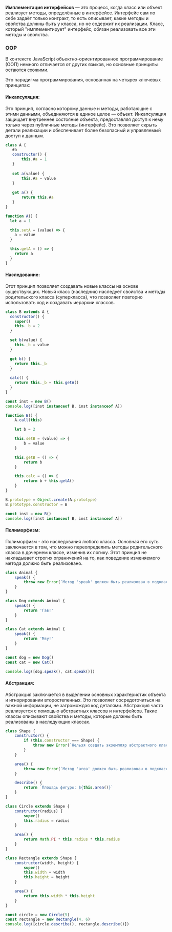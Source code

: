
**Имплементация интерфейсов** — это процесс, когда класс или объект реализует методы, определённые в интерфейсе. 
Интерфейс сам по себе задаёт только контракт, то есть описывает, какие методы и свойства должны быть у класса, 
но не содержит их реализации. Класс, который "имплементирует" интерфейс, обязан реализовать все эти методы и свойства.

### OOP
В контексте JavaScript объектно-ориентированное программирование (ООП) немного отличается от других языков, 
но основные принципы остаются схожими.

Это парадигма программирования, основанная на четырех ключевых принципах:

#### Инкапсуляция:

Это принцип, согласно которому данные и методы, работающие с этими данными, объединяются в единое целое — объект. 
Инкапсуляция защищает внутреннее состояние объекта, предоставляя доступ к нему только через публичные методы (интерфейс). 
Это позволяет скрыть детали реализации и обеспечивает более безопасный и управляемый доступ к данным.

```javascript
class A {
   #a
   constructor() {
       this.#a = 1
   }
  
   set a(value) {
       this.#a = value
   }
  
   get a() {
       return this.#a
   }
}
```
 
```javascript
function A() {
  let a = 1

  this.setA = (value) => {
    a = value
  }

  this.getA = () => {
    return a
  }
}
```

#### Наследование:
Этот принцип позволяет создавать новые классы на основе существующих. Новый класс (наследник) наследует свойства и методы 
родительского класса (суперкласса), что позволяет повторно использовать код и создавать иерархии классов.

```javascript
class B extends A {
  constructor() {
    super()
    this._b = 2
  }

  set b(value) {
    this._b = value
  }

  get b() {
    return this._b
  }
  
  calc() {
    return this._b + this.getA()
  }
}

const inst = new B()
console.log([inst instanceof B, inst instanceof A])
```

```javascript
function B() {
    A.call(this)

    let b = 2

    this.setB = (value) => {
        b = value
    }

    this.getB = () => {
        return b
    }

    this.calc = () => {
        return b + this.getA()
    }
}

B.prototype = Object.create(A.prototype)
B.prototype.constructor = B

const inst = new B()
console.log([inst instanceof B, inst instanceof A])
```

#### Полиморфизм:
Полиморфизм - это наследования любого класса. Основная его суть заключается в том, что можно переопределить методы 
родительского класса в дочернем классе, изменив их логику. Этот принцип не накладывает строгих ограничений на то, 
как поведение изменяемого метода должно быть реализовано.

```javascript
class Animal {
    speak() {
        throw new Error(`Метод 'speak' должен быть реализован в подклассе`)
    }
}

class Dog extends Animal {
    speak() {
        return 'Гав!'
    }
}

class Cat extends Animal {
    speak() {
        return 'Мяу!'
    }
}

const dog = new Dog()
const cat = new Cat()

console.log([dog.speak(), cat.speak()])

```

#### Абстракция:

Абстракция заключается в выделении основных характеристик объекта и игнорировании второстепенных. Это позволяет 
сосредоточиться на важной информации, не загромождая код деталями. Абстракция часто реализуется с помощью абстрактных 
классов и интерфейсов. Такие классы описывают свойства и методы, которые должны быть реализованы в наследующих классах.

```javascript
class Shape {
    constructor() {
        if (this.constructor === Shape) {
            throw new Error(`Нельзя создать экземпляр абстрактного класса 'Shape'`)
        }
    }

    area() {
        throw new Error(`Метод 'area' должен быть реализован в подклассе`)
    }

    describe() {
        return `Площадь фигуры: ${this.area()}`
    }
}

class Circle extends Shape {
    constructor(radius) {
        super()
        this.radius = radius
    }

    area() {
        return Math.PI * this.radius * this.radius
    }
}

class Rectangle extends Shape {
    constructor(width, height) {
        super()
        this.width = width
        this.height = height
    }

    area() {
        return this.width * this.height
    }
}

const circle = new Circle(5)
const rectangle = new Rectangle(4, 6)
console.log([circle.describe(), rectangle.describe()])
```
